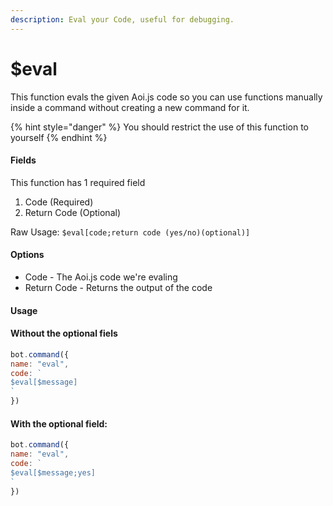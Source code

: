 ```yaml
---
description: Eval your Code, useful for debugging.
---
```


# $eval

This function evals the given Aoi.js code so you can use functions manually inside a command without creating a new command for it.

{% hint style="danger" %}
You should restrict the use of this function to yourself
{% endhint %}

#### Fields

This function has 1 required field

1. Code (Required)
2. Return Code (Optional)

Raw Usage: `$eval[code;return code (yes/no)(optional)]`

#### Options

* Code - The Aoi.js code we're evaling
* Return Code - Returns the output of the code

#### Usage

#### Without the optional fiels

```javascript
bot.command({
name: "eval",
code: `
$eval[$message]
`
})
```

#### With the optional field:

```javascript
bot.command({
name: "eval",
code: `
$eval[$message;yes]
`
})
```
